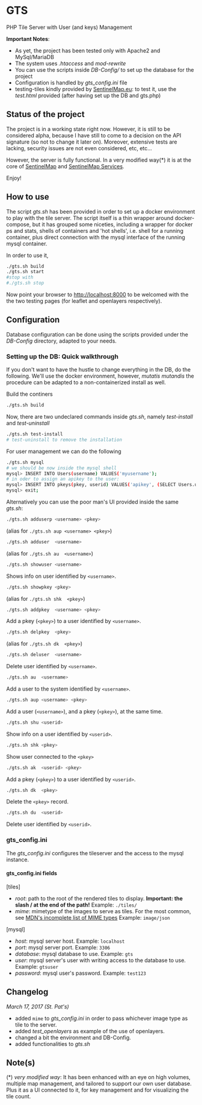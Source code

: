 # GTS
PHP Tile Server with User (and keys) Management

**Important Notes**:

- As yet, the project has been tested only with Apache2 and MySql/MariaDB
- The system uses *.htaccess* and *mod-rewrite*
- You can use the scripts inside *DB-Config/* to set up the database for the project
- Configuration is handled by *gts_config.ini* file
- testing-tiles kindly provided by [SentinelMap.eu](https://sentinelmap.eu): to test it, use the *test.html* provided (after having set up the DB and gts.php)

## Status of the project

The project is in a working state right now. However, it is still to be considered alpha, because I have still to come to a decision on the API signature (so not to change it later on). Moreover, extensive tests are lacking, security issues are not even considered, etc, etc...

However, the server is fully functional. In a very modified way(*) it is at the core of [SentinelMap](https://sentinelmap.eu/) and [SentinelMap Services](https://devs.sentinelmap.eu/).

Enjoy!

## How to use

The script *gts.sh* has been provided in order to set up a docker environment to play with the tile server. The script itself is a thin wrapper around docker-compose, but it has grouped some niceties, including a wrapper for docker ps and stats, shells of containers and 'hot shells', i.e. shell for a running container, plus direct connection with the mysql interface of the running mysql container.

In order to use it,
```bash
./gts.sh build
./gts.sh start
#stop with
#./gts.sh stop
```

Now point your browser to [http://localhost:8000](http://localhost:8000) to be welcomed with the the two testing pages (for leaflet and openlayers respectively).

## Configuration

Database configuration can be done using the scripts provided under the *DB-Config* directory, adapted to your needs.

### Setting up the DB: Quick walkthrough

If you don't want to have the hustle to change everything in the DB, do the following. We'll use the docker environment, however, *mutatis mutandis* the procedure can be adapted to a non-containerized install as well.

Build the continers
```bash
./gts.sh build
```

Now, there are two undeclared commands inside *gts.sh*, namely *test-install* and *test-uninstall*

```bash
./gts.sh test-install
# test-uninstall to remove the installation
```
For user management we can do the following
```bash
./gts.sh mysql
# we should be now inside the mysql shell
mysql> INSERT INTO Users(username) VALUES('myusername');
# in oder to assign an apikey to the user:
mysql> INSERT INTO pkeys(pkey, userid) VALUES('apikey', (SELECT Users.userid FROM Users WHERE username = 'myusername'));
mysql> exit;
```

Alternatively you can use the poor man's UI provided inside the same *gts.sh*:

```bash
./gts.sh adduserp <username> <pkey>
```
(alias for `./gts.sh aup <username> <pkey>`)

```bash
./gts.sh adduser  <username>
```
(alias for `./gts.sh au  <username>`)

```bash
./gts.sh showuser <username>
```
Shows info on user identified by `<username>`.

```bash
./gts.sh showpkey <pkey>
```
(alias for `./gts.sh shk  <pkey>`)

```bash
./gts.sh addpkey  <username> <pkey>
```
Add a pkey (`<pkey>`) to a user identified by `<username>`.

```bash
./gts.sh delpkey  <pkey>
```
(alias for `./gts.sh dk  <pkey>`)

```bash
./gts.sh deluser  <username>
```
Delete user identified by `<username>`.

```bash
./gts.sh au  <username>
```
Add a user to the system identified by `<username>`.

```bash
./gts.sh aup <username> <pkey>
```
Add a user (`<username>`), and a pkey (`<pkey>`), at the same time.

```bash
./gts.sh shu <userid>
```
Show info on a user identified by `<userid>`.

```bash
./gts.sh shk <pkey>
```
Show user connected to the `<pkey>`

```bash
./gts.sh ak  <userid> <pkey>
```
Add a pkey (`<pkey>`) to a user identified by `<userid>`.

```bash
./gts.sh dk  <pkey>
```
Delete the `<pkey>` record.

```bash
./gts.sh du  <userid>
```
Delete user identified by `<userid>`.

### gts_config.ini
The *gts_config.ini* configures the tileserver and the access to the mysql instance.

#### gts_config.ini fields

[tiles]

- *root*: path to the root of the rendered tiles to display. **Important: the slash / at the end of the path!** Example: `./tiles/` 
- *mime*: mimetype of the images to serve as tiles. For the most common, see [MDN's incomplete list of MIME types](https://developer.mozilla.org/en-US/docs/Web/HTTP/Basics_of_HTTP/MIME_types/Complete_list_of_MIME_types) Example: `image/json`

[mysql]

- *host*: mysql server host. Example: `localhost`
- *port*: mysql server port. Example: `3306`
- *database*: mysql database to use. Example: `gts`
- *user*: mysql server's user with writing access to the database to use. Example: `gtsuser`
- *password*: mysql user's password. Example: `test123`

## Changelog

*March 17, 2017 (St. Pat's)* 
 - added `mime` to *gts_config.ini* in order to pass whichever image type as tile to the server.
 - added *test_openlayers* as example of the use of openlayers.
 - changed a bit the environment and DB-Config.
 - added functionalities to *gts.sh*

## Note(s)
(*) *very modified way*: It has been enhanced with an eye on high volumes, multiple map management, and tailored to support our own user database. Plus it as a UI connected to it, for key management and for visualizing the tile count.